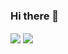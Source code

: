 ### Hi there 👋

<!--
Here are some ideas to get you started:

- 🔭 I’m currently working on ...
- 🌱 I’m currently learning ...
- 👯 I’m looking to collaborate on ...
- 🤔 I’m looking for help with ...
- 💬 Ask me about ...
- 📫 How to reach me: ...
- 😄 Pronouns: ...
- ⚡ Fun fact: Now you see me ✌


## Some Statistics About Me
![VREEdom's GitHub stats](https://github-readme-stats.vercel.app/api/?username=vonsogt&show_icons=true&title_color=fff&icon_color=79ff97&text_color=9f9f9f&bg_color=151515)

[![Top Langs](https://github-readme-stats.vercel.app/api/top-langs/?username=vonsogt&layout=compact)](https://github.com/vonsogt/vonsogt)
-->

<div>
  <img align="center" src="https://github-readme-stats.vercel.app/api?username=vonsogt&count_private=true&theme=dark&show_icons=true&hide_border=true" />
  <img align="center" src="https://github-readme-stats.vercel.app/api/top-langs/?username=vonsogt&theme=dark&show_icons=true&layout=compact&hide_border=true" />
</div>
